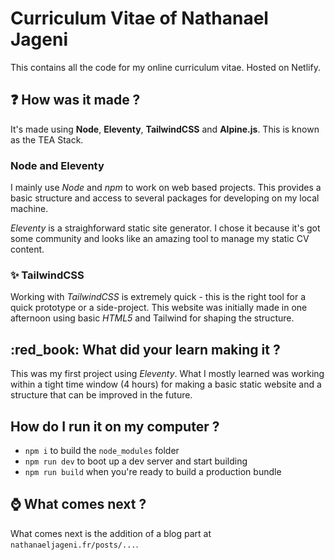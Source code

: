 # Curriculum Vitae of Nathanael Jageni

This contains all the code for my online curriculum vitae. Hosted on Netlify.

## :question: How was it made ?

It's made using **Node**, **Eleventy**, **TailwindCSS** and **Alpine.js**. This is known as the TEA Stack.

### Node and Eleventy

I mainly use *Node* and *npm* to work on web based projects. This provides a basic structure and access to several packages for developing on my local machine.

*Eleventy* is a straighforward static site generator. I chose it because it's got some community and looks like an amazing tool to manage my static CV content.

### :sparkles: TailwindCSS

Working with *TailwindCSS* is extremely quick - this is the right tool for a quick prototype or a side-project. This website was initially made in one afternoon using basic *HTML5* and Tailwind for shaping the structure.

## :red_book: What did your learn making it ?

This was my first project using *Eleventy*. What I mostly learned was working within a tight time window (4 hours) for making a basic static website and a structure that can be improved in the future.

## How do I run it on my computer ?

- `npm i` to build the `node_modules` folder
- `npm run dev` to boot up a dev server and start building
- `npm run build` when you're ready to build a production bundle

## :watch: What comes next ?
What comes next is the addition of a blog part at `nathanaeljageni.fr/posts/...`.
